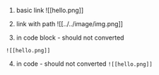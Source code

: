 1. basic link
![[hello.png]]

2. link with path
![[../../image/img.png]]

3. in code block - should not converted
```text
![[hello.png]]
```

4. in code - should not converted
`![[hello.png]]`
